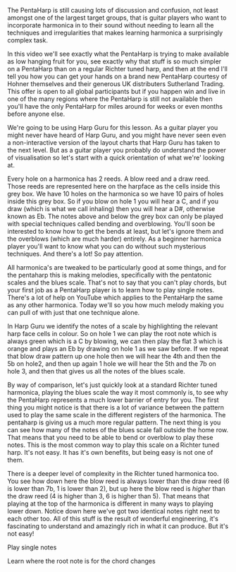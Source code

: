 The PentaHarp is still causing lots of discussion and confusion, not least amongst one of the largest target groups, that is guitar players who want to incorporate harmonica
in to their sound without needing to learn all the techniques and irregularities that makes learning harmonica a surprisingly complex task.

In this video we'll see exactly what the PentaHarp is trying to make available as low hanging fruit for you, see exactly why that stuff is so much simpler on a PentaHarp than
on a regular Richter tuned harp, and then at the end I'll tell you how you can get your hands on a brand new PentaHarp courtesy of Hohner themselves and their generous UK distributers Sutherland Trading. This offer is open to all global participants but if you happen win and live in one of the many regions where the PentaHarp is still not available then you'll have the only PentaHarp for miles around for weeks or even months before anyone else.

We're going to be using Harp Guru for this lesson. As a guitar player you might never have heard of Harp Guru, and you might have never seen even a non-interactive version
of the layout charts that Harp Guru has taken to the next level. But as a guitar player you probably do understand the power of visualisation so let's start with a quick
orientation of what we're' looking at.

Every hole on a harmonica has 2 reeds. A blow reed and a draw reed. Those reeds are represented here on the harpface as the cells inside this grey box. We have 10 holes on the
harmonica so we have 10 pairs of holes inside this grey box. So if you blow on hole 1 you will hear a C, and if you draw (which is what we call inhaling) then you will hear a D#,
otherwise known as Eb. The notes above and below the grey box can only be played with special techniques called bending and overblowing. You'll soon be interested to know how to
get the bends at least, but let's ignore them and the overblows (which are much harder) entirely. As a beginner harmonica player you'll want to know what you can do without such mysterious techniques. And there's a lot! So pay attention.

All harmonica's are tweaked to be particularly good at some things, and for the pentaharp this is making melodies, specifically with the pentatonic scales and the blues scale.
That's not to say that you can't play chords, but your first job as a PentaHarp player is to learn how to play single notes. There's a lot of help on YouTube which applies to the
PentaHarp the same as any other harmonica. Today we'll so you how much melody making you can pull of with just that one technique alone.

In Harp Guru we identify the notes of a scale by highlighting the relevant harp face cells in colour. So on hole 1 we can play the root note which is always green which is a C
by blowing, we can then play the flat 3 which is orange and plays an Eb by drawing on hole 1 as we saw before. If we repeat that blow draw pattern up one hole then we will
hear the 4th and then the 5b on hole2, and then up again 1 hole we will hear the 5th and the 7b on hole 3, and then that gives us all the notes of the blues scale.

By way of comparison, let's just quickly look at a standard Richter tuned harmonica, playing the blues scale the way it most commonly is, to see why the PentaHarp represents a
much lower barrier of entry for you. The first thing you might notice is that there is a lot of variance between the pattern used to play the same scale in the different registers of the harmonica. The pentaharp is giving us a much more regular pattern. The next thing is you can see how many of the notes of the blues scale fall outside the home row. That means that you need to be able to bend or overblow to play these notes. This is the most common way to play this scale on a Richter tuned harp. It's not easy. It has it's own benefits, but being easy is not one of them.

There is a deeper level of complexity in the Richter tuned harmonica too. You see how down here the blow reed is always lower than the draw reed (6 is lower than 7b, 1 is lower than 2), but up here the blow reed is *higher* than the draw reed (4 is higher than 3, 6 is higher than 5). That means that playing at the top of the harmonica is different in many ways to playing lower down. Notice down here we've got two identical notes right next to each other too. All of this stuff is the result of wonderful engineering, it's fascinating to understand and amazingly rich in what it can produce. But it's not easy!

Play single notes

Learn where the root note is for the chord changes
